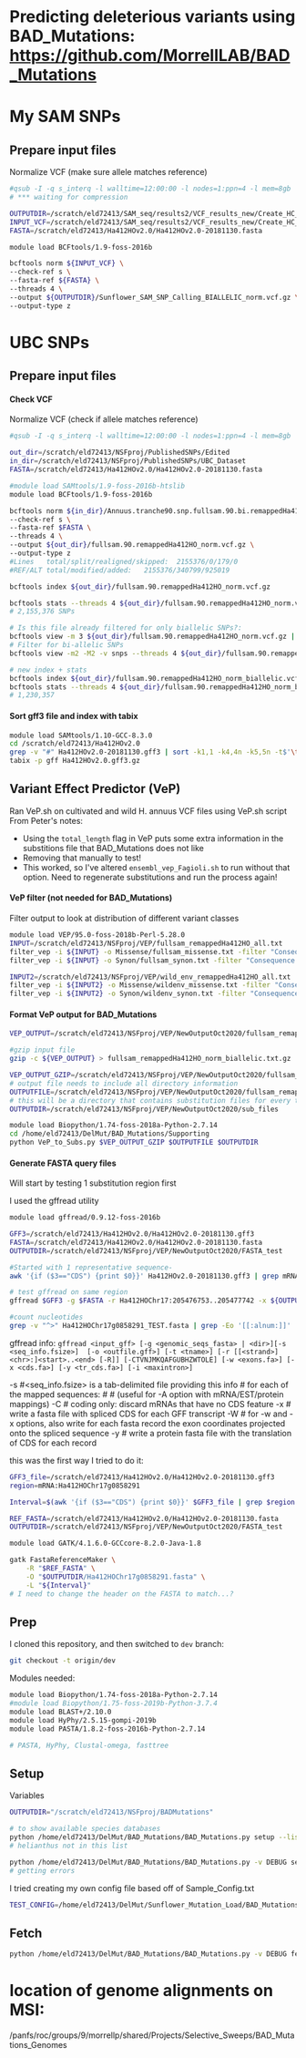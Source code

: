 # Predicting deleterious variants using BAD_Mutations: https://github.com/MorrellLAB/BAD_Mutations

# My SAM SNPs

## Prepare input files

Normalize VCF (make sure allele matches reference)
```bash
#qsub -I -q s_interq -l walltime=12:00:00 -l nodes=1:ppn=4 -l mem=8gb
# *** waiting for compression

OUTPUTDIR=/scratch/eld72413/SAM_seq/results2/VCF_results_new/Create_HC_Subset/New2/Filter6_011221/Biallelic
INPUT_VCF=/scratch/eld72413/SAM_seq/results2/VCF_results_new/Create_HC_Subset/New2/Filter6_011221/Biallelic/Sunflower_SAM_SNP_Calling_BIALLELIC.vcf.gz
FASTA=/scratch/eld72413/Ha412HOv2.0/Ha412HOv2.0-20181130.fasta

module load BCFtools/1.9-foss-2016b

bcftools norm ${INPUT_VCF} \
--check-ref s \
--fasta-ref ${FASTA} \
--threads 4 \
--output ${OUTPUTDIR}/Sunflower_SAM_SNP_Calling_BIALLELIC_norm.vcf.gz \
--output-type z


```


# UBC SNPs

## Prepare input files

#### Check VCF
Normalize VCF (check if allele matches reference)

```bash
#qsub -I -q s_interq -l walltime=12:00:00 -l nodes=1:ppn=4 -l mem=8gb

out_dir=/scratch/eld72413/NSFproj/PublishedSNPs/Edited
in_dir=/scratch/eld72413/NSFproj/PublishedSNPs/UBC_Dataset
FASTA=/scratch/eld72413/Ha412HOv2.0/Ha412HOv2.0-20181130.fasta

#module load SAMtools/1.9-foss-2016b-htslib
module load BCFtools/1.9-foss-2016b

bcftools norm ${in_dir}/Annuus.tranche90.snp.fullsam.90.bi.remappedHa412HO_reheader.vcf.gz \
--check-ref s \
--fasta-ref $FASTA \
--threads 4 \
--output ${out_dir}/fullsam.90.remappedHa412HO_norm.vcf.gz \
--output-type z
#Lines   total/split/realigned/skipped:  2155376/0/179/0
#REF/ALT total/modified/added:   2155376/340799/925019

bcftools index ${out_dir}/fullsam.90.remappedHa412HO_norm.vcf.gz

bcftools stats --threads 4 ${out_dir}/fullsam.90.remappedHa412HO_norm.vcf.gz > ${out_dir}/fullsam.90.remappedHa412HO_norm_norm.vcf.stats.txt 
# 2,155,376 SNPs

# Is this file already filtered for only biallelic SNPs?:
bcftools view -m 3 ${out_dir}/fullsam.90.remappedHa412HO_norm.vcf.gz | wc -l #950166 - no
# Filter for bi-allelic SNPs
bcftools view -m2 -M2 -v snps --threads 4 ${out_dir}/fullsam.90.remappedHa412HO_norm.vcf.gz --output-type z --output-file ${out_dir}/fullsam.90.remappedHa412HO_norm_biallelic.vcf.gz

# new index + stats
bcftools index ${out_dir}/fullsam.90.remappedHa412HO_norm_biallelic.vcf.gz
bcftools stats --threads 4 ${out_dir}/fullsam.90.remappedHa412HO_norm_biallelic.vcf.gz > ${out_dir}/fullsam.90.remappedHa412HO_norm_biallelic_stats.txt
# 1,230,357

```

#### Sort gff3 file and index with tabix
```bash
module load SAMtools/1.10-GCC-8.3.0
cd /scratch/eld72413/Ha412HOv2.0
grep -v "#" Ha412HOv2.0-20181130.gff3 | sort -k1,1 -k4,4n -k5,5n -t$'\t' | bgzip -c > Ha412HOv2.0.gff3.gz
tabix -p gff Ha412HOv2.0.gff3.gz
```

## Variant Effect Predictor (VeP)

Ran VeP.sh on cultivated and wild H. annuus VCF files using VeP.sh script
From Peter's notes:
-    Using the `total_length` flag in VeP puts some extra information in the substitions file that BAD_Mutations does not like
-    Removing that manually to test!
-    This worked, so I've altered `ensembl_vep_Fagioli.sh` to run without that option. Need to regenerate substitutions and run the process again!

#### VeP filter (not needed for BAD_Mutations)

Filter output to look at distribution of different variant classes
```bash
module load VEP/95.0-foss-2018b-Perl-5.28.0
INPUT=/scratch/eld72413/NSFproj/VEP/fullsam_remappedHa412HO_all.txt
filter_vep -i ${INPUT} -o Missense/fullsam_missense.txt -filter "Consequence is missense_variant"
filter_vep -i ${INPUT} -o Synon/fullsam_synon.txt -filter "Consequence is synonymous_variant"

INPUT2=/scratch/eld72413/NSFproj/VEP/wild_env_remappedHa412HO_all.txt
filter_vep -i ${INPUT2} -o Missense/wildenv_missense.txt -filter "Consequence is missense_variant"
filter_vep -i ${INPUT2} -o Synon/wildenv_synon.txt -filter "Consequence is synonymous_variant"
```

#### Format VeP output for BAD_Mutations
```bash
VEP_OUTPUT=/scratch/eld72413/NSFproj/VEP/NewOutputOct2020/fullsam_remappedHa412HO_norm_biallelic

#gzip input file
gzip -c ${VEP_OUTPUT} > fullsam_remappedHa412HO_norm_biallelic.txt.gz

VEP_OUTPUT_GZIP=/scratch/eld72413/NSFproj/VEP/NewOutputOct2020/fullsam_remappedHa412HO_norm_biallelic.txt.gz
# output file needs to include all directory information
OUTPUTFILE=/scratch/eld72413/NSFproj/VEP/NewOutputOct2020/fullsam_remapped_norm_biallelic_BMsummary
# this will be a directory that contains substitution files for every transcript
OUTPUTDIR=/scratch/eld72413/NSFproj/VEP/NewOutputOct2020/sub_files

module load Biopython/1.74-foss-2018a-Python-2.7.14
cd /home/eld72413/DelMut/BAD_Mutations/Supporting
python VeP_to_Subs.py $VEP_OUTPUT_GZIP $OUTPUTFILE $OUTPUTDIR

```

#### Generate FASTA query files
Will start by testing 1 substitution region first

I used the gffread utility
```bash
module load gffread/0.9.12-foss-2016b

GFF3=/scratch/eld72413/Ha412HOv2.0/Ha412HOv2.0-20181130.gff3
FASTA=/scratch/eld72413/Ha412HOv2.0/Ha412HOv2.0-20181130.fasta
OUTPUTDIR=/scratch/eld72413/NSFproj/VEP/NewOutputOct2020/FASTA_test

#Started with 1 representative sequence-
awk '{if ($3=="CDS") {print $0}}' Ha412HOv2.0-20181130.gff3 | grep mRNA:Ha412HOChr17g0858291

# test gffread on same region
gffread $GFF3 -g $FASTA -r Ha412HOChr17:205476753..205477742 -x ${OUTPUTDIR}/Ha412HOChr17g0858291_TEST.fasta

#count nucleotides
grep -v "^>" Ha412HOChr17g0858291_TEST.fasta | grep -Eo '[[:alnum:]]' | wc -l #990
```

gffread info:
`gffread <input_gff> [-g <genomic_seqs_fasta> | <dir>][-s <seq_info.fsize>] 
 [-o <outfile.gff>] [-t <tname>] [-r [[<strand>]<chr>:]<start>..<end> [-R]]
 [-CTVNJMKQAFGUBHZWTOLE] [-w <exons.fa>] [-x <cds.fa>] [-y <tr_cds.fa>]
 [-i <maxintron>] `

-s  #<seq_info.fsize> is a tab-delimited file providing this info
    # for each of the mapped sequences:
    # <seq-name> <seq-length> <seq-description>
    # (useful for -A option with mRNA/EST/protein mappings)
-C # coding only: discard mRNAs that have no CDS feature
-x # write a fasta file with spliced CDS for each GFF transcript
-W  #	for -w and -x options, also write for each fasta record the exon coordinates projected onto the spliced sequence
 -y   # write a protein fasta file with the translation of CDS for each record

this was the first way I tried to do it:
```bash
GFF3_file=/scratch/eld72413/Ha412HOv2.0/Ha412HOv2.0-20181130.gff3
region=mRNA:Ha412HOChr17g0858291

Interval=$(awk '{if ($3=="CDS") {print $0}}' $GFF3_file | grep $region | awk '{print $1":"$4"-"$5}')

REF_FASTA=/scratch/eld72413/Ha412HOv2.0/Ha412HOv2.0-20181130.fasta
OUTPUTDIR=/scratch/eld72413/NSFproj/VEP/NewOutputOct2020/FASTA_test

module load GATK/4.1.6.0-GCCcore-8.2.0-Java-1.8

gatk FastaReferenceMaker \
	-R "$REF_FASTA" \
	-O "$OUTPUTDIR/Ha412HOChr17g0858291.fasta" \
	-L "${Interval}"
# I need to change the header on the FASTA to match...?
```


## Prep

I cloned this repository, and then switched to `dev` branch:
```bash
git checkout -t origin/dev
```

Modules needed:
```bash
module load Biopython/1.74-foss-2018a-Python-2.7.14
#module load Biopython/1.75-foss-2019b-Python-3.7.4
module load BLAST+/2.10.0
module load HyPhy/2.5.15-gompi-2019b
module load PASTA/1.8.2-foss-2016b-Python-2.7.14

# PASTA, HyPhy, Clustal-omega, fasttree
```

## Setup

Variables
```bash
OUTPUTDIR="/scratch/eld72413/NSFproj/BADMutations"
```

```bash
# to show available species databases
python /home/eld72413/DelMut/BAD_Mutations/BAD_Mutations.py setup --list-species
# helianthus not in this list

python /home/eld72413/DelMut/BAD_Mutations/BAD_Mutations.py -v DEBUG setup -c $OUTPUTDIR -b $OUTPUTDIR -t 'Hannuus' -d /home/eld72413/apps
# getting errors
```
I tried creating my own config file based off of Sample_Config.txt

```bash
TEST_CONFIG=/home/eld72413/DelMut/Sunflower_Mutation_Load/BAD_Mutations/Test_Config081720
```

## Fetch

```bash
python /home/eld72413/DelMut/BAD_Mutations/BAD_Mutations.py -v DEBUG fetch -c $TEST_CONFIG 
```


# location of genome alignments on MSI:
/panfs/roc/groups/9/morrellp/shared/Projects/Selective_Sweeps/BAD_Mutations_Genomes

